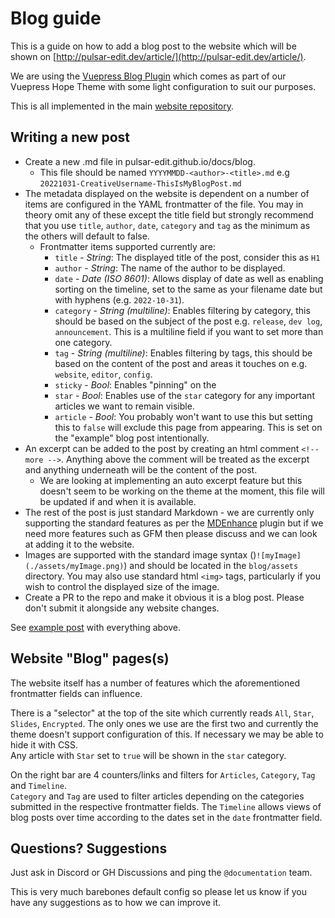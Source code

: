 # Blog guide

This is a guide on how to add a blog post to the website which will be shown on
[http://pulsar-edit.dev/article/](http://pulsar-edit.dev/article/).

We are using the [Vuepress Blog Plugin](https://vuepress-theme-hope.github.io/v2/blog/)
which comes as part of our Vuepress Hope Theme with some light configuration
to suit our purposes.

This is all implemented in the main [website repository](https://github.com/pulsar-edit/pulsar-edit.github.io).

## Writing a new post

- Create a new .md file in pulsar-edit.github.io/docs/blog.
  - This file should be named `YYYYMMDD-<author>-<title>.md` e.g `20221031-CreativeUsername-ThisIsMyBlogPost.md`
- The metadata displayed on the website is dependent on a number of items
  are configured in the YAML frontmatter of the file. You may in theory omit any of these except the title
  field but strongly recommend that you use `title`, `author`, `date`, `category`
  and `tag` as the minimum as the others will default to false.
  - Frontmatter items supported currently are:
    - `title` - _String_: The displayed title of the post, consider this as `H1`
    - `author` - _String_: The name of the author to be displayed.
    - `date` - _Date (ISO 8601)_: Allows display of date as well as enabling
      sorting on the timeline, set to the same as your filename date but with
      hyphens (e.g. `2022-10-31`).
    - `category` - _String (multiline)_: Enables filtering by category, this should be based on the
      subject of the post e.g. `release`, `dev log`, `announcement`. This is a
      multiline field if you want to set more than one category.
    - `tag` - _String (multiline)_: Enables filtering by tags, this should be based on the content of
      the post and areas it touches on e.g. `website`, `editor`, `config`.
    - `sticky` - _Bool_: Enables "pinning" on the
    - `star` - _Bool_: Enables use of the `star` category for any important articles
      we want to remain visible.
    - `article` - _Bool_: You probably won't want to use this but setting this to `false`
      will exclude this page from appearing. This is set on the "example" blog
      post intentionally.
- An excerpt can be added to the post by creating an html comment `<!-- more -->`.
  Anything above the comment will be treated as the excerpt and anything underneath
  will be the content of the post.
  - We are looking at implementing an auto excerpt feature but this doesn't seem
    to be working on the theme at the moment, this file will be updated if and
    when it is available.
- The rest of the post is just standard Markdown - we are currently only
  supporting the standard features as per the [MDEnhance](https://vuepress-theme-hope.github.io/v2/md-enhance/config.html#vueplayground)
  plugin but if we need more features such as GFM then please discuss and we can
  look at adding it to the website.
- Images are supported with the standard image syntax ()`![myImage](./assets/myImage.png)`)
  and should be located in the `blog/assets` directory. You may also use standard
  html `<img>` tags, particularly if you wish to control the displayed size of the
  image.
- Create a PR to the repo and make it obvious it is a blog post. Please don't
  submit it alongside any website changes.

See [example post](./docs/blog/20221112-Daeraxa-ExamplePost.md) with everything
above.

## Website "Blog" pages(s)

The website itself has a number of features which the aforementioned frontmatter
fields can influence.

There is a "selector" at the top of the site which currently reads `All`, `Star`,
`Slides`, `Encrypted`. The only ones we use are the first two and currently the
theme doesn't support configuration of this. If necessary we may be able to hide
it with CSS.  
Any article with `Star` set to `true` will be shown in the `star` category.

On the right bar are 4 counters/links and filters for `Articles`, `Category`, `Tag`
and `Timeline`.  
`Category` and `Tag` are used to filter articles depending on the categories
submitted in the respective frontmatter fields.
The `Timeline` allows views of blog posts over time according to the dates set
in the `date` frontmatter field.

## Questions? Suggestions

Just ask in Discord or GH Discussions and ping the `@documentation` team.

This is very much barebones default config so please let us know if you have
any suggestions as to how we can improve it.
